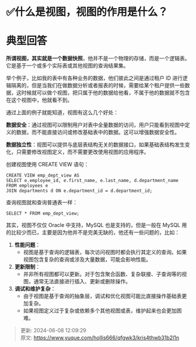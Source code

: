 # ✅什么是视图，视图的作用是什么？

# 典型回答


**所谓视图，其实就是一个数据快照**，他并不是一个物理的存储，而是一个逻辑表。它是基于一个或多个实际表或其他视图的查询结果集。



举个例子，比如我的表中有各种业务的数据，他们彼此之间是通过租户 ID 进行逻辑隔离的，但是当我们在做数据分析或者报表的时候，需要给某个租户提供一些数据，这时候就可以做个视图，把只属于他的数据给他看，不属于他的数据就不包含在这个视图中，他就看不到。



通过上面的例子就能知道，视图有这么几个好处：



**数据安全**：通过视图可以限制用户对表中全量数据的访问，用户只能看到视图中定义的数据，而不能直接访问或修改基础表中的数据。这可以增强数据安全性。

**数据独立性**：视图可以提供与底层表结构无关的数据接口，如果基础表结构发生变化，只需要修改视图定义，而不需要更改使用视图的应用程序。



创建视图使用 CREATE VIEW 语句：



```plain
CREATE VIEW emp_dept_view AS
SELECT e.employee_id, e.first_name, e.last_name, d.department_name
FROM employees e
JOIN departments d ON e.department_id = d.department_id;
```

  


查询视图就和查询普通表一样：



```plain
SELECT * FROM emp_dept_view;
```

  
其实，视图不仅仅 Oracle 中支持，MySQL 也是支持的，但是一般在 MySQL 用的比较少而已，主要是因为他并不是完美无缺的，他还有一些问题的，比如：



1. **性能问题**：
    - 视图是基于查询的逻辑表，每次访问视图时都会执行其定义的查询。如果视图包含复杂的查询或涉及大量数据，可能会影响性能。
2. **更新限制**：
    - 并非所有视图都可以更新。对于包含聚合函数、复杂联接、子查询等的视图，通常无法直接进行插入、更新或删除操作。
3. **调试和维护复杂**：
    - 由于视图是基于查询的抽象层，调试和优化视图可能比直接操作基础表更加复杂。
    - 如果视图定义过于复杂或依赖多个其他视图或表，维护起来也会更加困难。



> 更新: 2024-06-08 12:09:29  
> 原文: <https://www.yuque.com/hollis666/qfgwk3/kris4thwb31b2l1n>